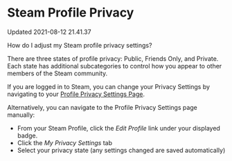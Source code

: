 # Steam Profile Privacy
Updated 2021-08-12 21.41.37

How do I adjust my Steam profile privacy settings?  
  
There are three states of profile privacy: Public, Friends Only, and Private. Each state has additional subcategories to control how you appear to other members of the Steam community.  
  
If you are logged in to Steam, you can change your Privacy Settings by navigating to your [Profile Privacy Settings Page](https://steamcommunity.com/my/edit/settings).  
  
Alternatively, you can navigate to the Profile Privacy Settings page manually:  
  

* From your Steam Profile, click the *Edit Profile* link under your displayed badge.
* Click the *My Privacy Settings* tab
* Select your privacy state (any settings changed are saved automatically)

